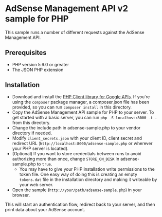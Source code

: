 # AdSense Management API v2 sample for PHP

This sample runs a number of different requests against the AdSense Management
API.

## Prerequisites

* PHP version 5.6.0 or greater
* The JSON PHP extension


## Installation

* Download and install the [PHP Client library for Google APIs](
    https://developers.google.com/api-client-library/php/start/installation).
    If you're using the `composer` package manager, a composer.json file has
    been provided, so you can run `composer install` in this directory.
* Copy the AdSense Management API sample for PHP to your server. To get started
    with a basic server, you can run `php -S localhost:8000 -t .` from this
    directory.
* Change the include path in adsense-sample.php to your vendor directory if
  needed.
* Modify `client_secrets.json` with your client ID, client secret and redirect
  URL (`http://localhost:8000/adsense-sample.php` or wherever your PHP server
  is located).
* (Optional) If you want to store credentials between runs to avoid authorizing
  more than once, change `STORE_ON_DISK` in adsense-sample.php to `true`.
  * You may have to give your PHP installation write permissions to the token
    file. One easy way of doing this is creating an empty `tokens.dat` file in
    the installation directory and making it writeable by your web server.
* Open the sample (`http://your/path/adsense-sample.php`) in your browser.

This will start an authentication flow, redirect back to your server, and then
print data about your AdSense account.
